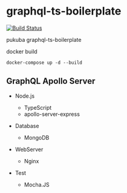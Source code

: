 # graphql-ts-boilerplate
[![Build Status](https://travis-ci.org/pukuba/Blockchain.svg?branch=master)](https://travis-ci.org/pukuba/Blockchain)

pukuba graphql-ts-boilerplate


docker build
``` docker
docker-compose up -d --build
```

## GraphQL Apollo Server 
- Node.js
    - TypeScript
    - apollo-server-express
    
- Database
    - MongoDB

- WebServer
    - Nginx

- Test
    - Mocha.JS